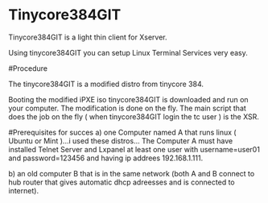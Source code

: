# Tinycore384GIT

Tinycore384GIT is a light thin client for Xserver.

Using tinycore384GIT you can setup Linux Terminal Services very easy.

#Procedure

The tinycore384GIT is a modified distro from tinycore 384.

Booting the modified iPXE iso tinycore384GIT is downloaded and run on your computer. The modification is done on the fly. The main script that does the job on the fly ( when tinycore384GIT login the tc user ) is the XSR.

#Prerequisites for succes
a) one Computer named A that runs linux ( Ubuntu or Mint )...i used these distros...
The Computer A must have installed Telnet Server and Lxpanel at least one user with username=user01 and password=123456 and having ip addrees 192.168.1.111.

b) an old computer B that is in the same network (both A and B connect to hub router that gives automatic dhcp adreesses and is connected to internet).



 
